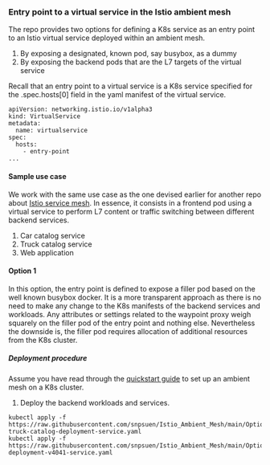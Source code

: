 ### Entry point to a virtual service in the Istio ambient mesh

The repo provides two options for defining a K8s service as an entry point to an Istio virtual service deployed within an ambient mesh. 
1. By exposing a designated, known pod, say busybox, as a dummy
2. By exposing the backend pods that are the L7 targets of the virtual service

Recall that an entry point to a virtual service is a K8s service specified for the .spec.hosts[0] field in the yaml manifest of the virtual service.
```
apiVersion: networking.istio.io/v1alpha3
kind: VirtualService
metadata:
  name: virtualservice
spec:
  hosts:
    - entry-point
...
```

#### Sample use case

We work with the same use case as the one devised earlier for another repo about [Istio service mesh](https://github.com/snpsuen/Intra-K8s_Access_Istio_Service_Mesh). In essence, it consists in a frontend pod using a virtual service to perform L7 content or traffic switching between different backend services. 
1. Car catalog service
2. Truck catalog service
3. Web application
    
#### Option 1

In this option, the entry point is defined to expose a filler pod based on the well known busybox docker. It is a more transparent approach as there is no need to make any change to the K8s manifests of the backend services and workloads. Any attributes or settings related to the waypoint proxy weigh squarely on the filler pod of the entry point and nothing else. Nevertheless the downside is, the filler pod requires allocation of additional resources from the K8s cluster.

##### Deployment procedure

Assume you have read through the [quickstart guide](https://istio.io/latest/docs/ops/ambient/getting-started/) to set up an ambient mesh on a K8s cluster.

1.  Deploy the backend workloads and services.
```
kubectl apply -f https://raw.githubusercontent.com/snpsuen/Istio_Ambient_Mesh/main/Option01/manifests/car-truck-catalog-deployment-service.yaml
kubectl apply -f https://raw.githubusercontent.com/snpsuen/Istio_Ambient_Mesh/main/Option01/manifests/webapp-deployment-v4041-service.yaml
```







